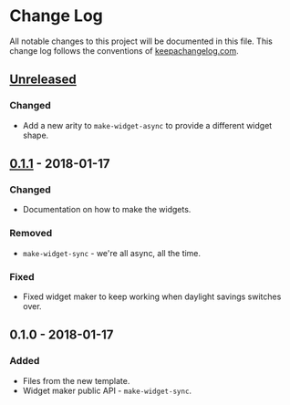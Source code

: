 # Change Log
All notable changes to this project will be documented in this file. This change log follows the conventions of [keepachangelog.com](http://keepachangelog.com/).

## [Unreleased]
### Changed
- Add a new arity to `make-widget-async` to provide a different widget shape.

## [0.1.1] - 2018-01-17
### Changed
- Documentation on how to make the widgets.

### Removed
- `make-widget-sync` - we're all async, all the time.

### Fixed
- Fixed widget maker to keep working when daylight savings switches over.

## 0.1.0 - 2018-01-17
### Added
- Files from the new template.
- Widget maker public API - `make-widget-sync`.

[Unreleased]: https://github.com/your-name/sicp/compare/0.1.1...HEAD
[0.1.1]: https://github.com/your-name/sicp/compare/0.1.0...0.1.1
